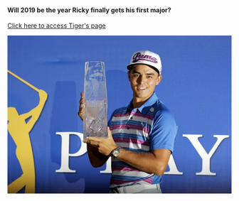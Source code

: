 #### Will 2019 be the year Ricky finally gets his first major? ####

[Click here to access Tiger's page](https://github.com/mychalmasterson/Masterson/blob/master/README.md)


![alt text](https://github.com/mychalmasterson/Masterson/blob/master/5550de70450cc.image.jpg "Ricky Players")

